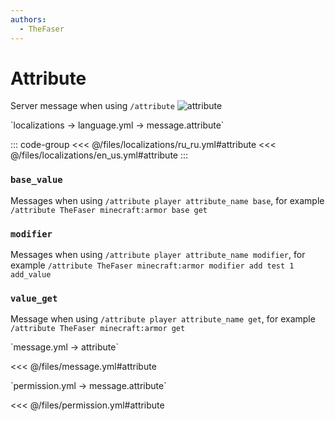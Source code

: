 ```yaml
---
authors:
  - TheFaser
---
```


# Attribute

<!--@include: @/parts/vanillaWarn.md#command-->

Server message when using `/attribute`
![attribute](/attribute.png)

[//]: # (localization)
<!--@include: @/parts/words.md#localization-->
<!--@include: @/parts/words.md#path--> `localizations → language.yml → message.attribute`

<!--@include: @/parts/words.md#default-->

::: code-group
<<< @/files/localizations/ru_ru.yml#attribute
<<< @/files/localizations/en_us.yml#attribute
:::

### `base_value`

Messages when using `/attribute player attribute_name base`, for example `/attribute TheFaser minecraft:armor base get`

### `modifier`

Messages when using `/attribute player attribute_name modifier`, for example `/attribute TheFaser minecraft:armor modifier add test 1 add_value`

### `value_get`

Message when using `/attribute player attribute_name get`, for example `/attribute TheFaser minecraft:armor get`

[//]: # (message.yml)
<!--@include: @/parts/words.md#setting-->
<!--@include: @/parts/words.md#path--> `message.yml → attribute`

<!--@include: @/parts/words.md#default-->
<<< @/files/message.yml#attribute

<!--@include: @/parts/enable.md-->

<!--@include: @/parts/range.md-->
<!--@include: @/parts/destination.md-->
<!--@include: @/parts/sound.md-->

[//]: # (permission.yml)
<!--@include: @/parts/words.md#permission-->
<!--@include: @/parts/words.md#path--> `permission.yml → message.attribute`

<!--@include: @/parts/words.md#default-->
<<< @/files/permission.yml#attribute

<!--@include: @/parts/permission/permissionTier3.md-->
<!--@include: @/parts/permission/sound.md-->